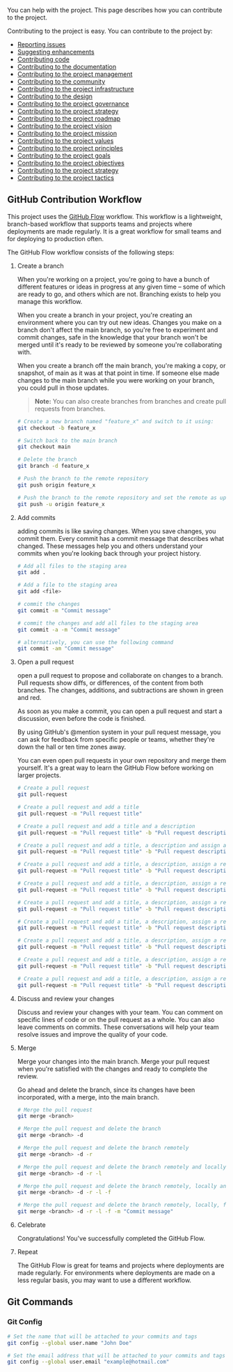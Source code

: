 You can help with the project. This page describes how you can contribute to the project.

Contributing to the project is easy. You can contribute to the project by:

- [Reporting issues](#reporting-issues)
- [Suggesting enhancements](#suggesting-enhancements)
- [Contributing code](#contributing-code)
- [Contributing to the documentation](#contributing-to-the-documentation)
- [Contributing to the project management](#contributing-to-the-project-management)
- [Contributing to the community](#contributing-to-the-community)
- [Contributing to the project infrastructure](#contributing-to-the-project-infrastructure)
- [Contributing to the design](#contributing-to-the-design)
- [Contributing to the project governance](#contributing-to-the-project-governance)
- [Contributing to the project strategy](#contributing-to-the-project-strategy)
- [Contributing to the project roadmap](#contributing-to-the-project-roadmap)
- [Contributing to the project vision](#contributing-to-the-project-vision)
- [Contributing to the project mission](#contributing-to-the-project-mission)
- [Contributing to the project values](#contributing-to-the-project-values)
- [Contributing to the project principles](#contributing-to-the-project-principles)
- [Contributing to the project goals](#contributing-to-the-project-goals)
- [Contributing to the project objectives](#contributing-to-the-project-objectives)
- [Contributing to the project strategy](#contributing-to-the-project-strategy)
- [Contributing to the project tactics](#contributing-to-the-project-tactics)

## GitHub Contribution Workflow

This project uses the [GitHub Flow](https://guides.github.com/introduction/flow/) workflow. This workflow is a lightweight, branch-based workflow that supports teams and projects where deployments are made regularly. It is a great workflow for small teams and for deploying to production often.

The GitHub Flow workflow consists of the following steps:

1. Create a branch

    When you're working on a project, you're going to have a bunch of different features or ideas in progress at any given time – some of which are ready to go, and others which are not. Branching exists to help you manage this workflow.
    
    When you create a branch in your project, you're creating an environment where you can try out new ideas. Changes you make on a branch don't affect the main branch, so you're free to experiment and commit changes, safe in the knowledge that your branch won't be merged until it's ready to be reviewed by someone you're collaborating with.
    
    When you create a branch off the main branch, you're making a copy, or snapshot, of main as it was at that point in time. If someone else made changes to the main branch while you were working on your branch, you could pull in those updates.
    
    > **Note:** You can also create branches from branches and create pull requests from branches. 

    ```bash
    # Create a new branch named "feature_x" and switch to it using:
    git checkout -b feature_x
    ```
        
    ```bash
    # Switch back to the main branch
    git checkout main
    ```
        
    ```bash
    # Delete the branch
    git branch -d feature_x
    ```
        
    ```bash
    # Push the branch to the remote repository
    git push origin feature_x
    ```
        
    ```bash
    # Push the branch to the remote repository and set the remote as upstream
    git push -u origin feature_x
    ```

2. Add commits

    adding commits is like saving changes. When you save changes, you commit them. Every commit has a commit message that describes what changed. These messages help you and others understand your commits when you're looking back through your project history.
    
    ```bash
    # Add all files to the staging area
    git add .
    ```
        
    ```bash
    # Add a file to the staging area
    git add <file>
    ```
    
    ```bash
    # commit the changes
    git commit -m "Commit message"
    ```
    
    ```bash
    # commit the changes and add all files to the staging area
    git commit -a -m "Commit message"

    # alternatively, you can use the following command
    git commit -am "Commit message"
    ```

3. Open a pull request

    open a pull request to propose and collaborate on changes to a branch. Pull requests show diffs, or differences, of the content from both branches. The changes, additions, and subtractions are shown in green and red.

    As soon as you make a commit, you can open a pull request and start a discussion, even before the code is finished.

    By using GitHub's @mention system in your pull request message, you can ask for feedback from specific people or teams, whether they're down the hall or ten time zones away.

    You can even open pull requests in your own repository and merge them yourself. It's a great way to learn the GitHub Flow before working on larger projects.

    ```bash
    # Create a pull request
    git pull-request
    ```
    
    ```bash
    # Create a pull request and add a title
    git pull-request -m "Pull request title"
    ```
    
    ```bash
    # Create a pull request and add a title and a description
    git pull-request -m "Pull request title" -b "Pull request description"
    ```
    
    ```bash
    # Create a pull request and add a title, a description and assign a reviewer
    git pull-request -m "Pull request title" -b "Pull request description" -r "Reviewer"
    ```
    
    ```bash
    # Create a pull request and add a title, a description, assign a reviewer and add a label
    git pull-request -m "Pull request title" -b "Pull request description" -r "Reviewer" -l "Label"
    ```
    
    ```bash
    # Create a pull request and add a title, a description, assign a reviewer, add a label and set the milestone
    git pull-request -m "Pull request title" -b "Pull request description" -r "Reviewer" -l "Label" -m "Milestone"
    ```
    
    ```bash
    # Create a pull request and add a title, a description, assign a reviewer, add a label, set the milestone and set the project
    git pull-request -m "Pull request title" -b "Pull request description" -r "Reviewer" -l "Label" -m "Milestone" -p "Project"
    ```
    
    ```bash
    # Create a pull request and add a title, a description, assign a reviewer, add a label, set the milestone, set the project and set the assignee
    git pull-request -m "Pull request title" -b "Pull request description" -r "Reviewer" -l "Label" -m "Milestone" -p "Project" -a "Assignee"
    ```
    
    ```bash
    # Create a pull request and add a title, a description, assign a reviewer, add a label, set the milestone, set the project, set the assignee and set the draft flag
    git pull-request -m "Pull request title" -b "Pull request description" -r "Reviewer" -l "Label" -m "Milestone" -p "Project" -a "Assignee" -d
    ```
    
    ```bash
    # Create a pull request and add a title, a description, assign a reviewer, add a label, set the milestone, set the project, set the assignee, set the draft flag and set the reviewers
    git pull-request -m "Pull request title" -b "Pull request description" -r "Reviewer" -l "Label" -m "Milestone" -p "Project" -a "Assignee" -d -R "Reviewer"
    ```
    
    ```bash 
    # Create a pull request and add a title, a description, assign a reviewer, add a label, set the milestone, set the project, set the assignee, set the draft flag, set the reviewers and set the team reviewers
    git pull-request -m "Pull request title" -b "Pull request description" -r "Reviewer" -l "Label" -m "Milestone" -p "Project" -a "Assignee" -d -R "Reviewer" -T "Team"
    ```

4. Discuss and review your changes

    Discuss and review your changes with your team. You can comment on specific lines of code or on the pull request as a whole. You can also leave comments on commits. These conversations will help your team resolve issues and improve the quality of your code.

5. Merge

    Merge your changes into the main branch. Merge your pull request when you're satisfied with the changes and ready to complete the review.

    Go ahead and delete the branch, since its changes have been incorporated, with a merge, into the main branch.

    ```bash
    # Merge the pull request
    git merge <branch>
    ```
    
    ```bash
    # Merge the pull request and delete the branch
    git merge <branch> -d
    ```
    
    ```bash
    # Merge the pull request and delete the branch remotely
    git merge <branch> -d -r
    ```
    
    ```bash
    # Merge the pull request and delete the branch remotely and locally
    git merge <branch> -d -r -l
    ```
    
    ```bash
    # Merge the pull request and delete the branch remotely, locally and force the deletion
    git merge <branch> -d -r -l -f
    ```
    
    ```bash
    # Merge the pull request and delete the branch remotely, locally, force the deletion and set the commit message
    git merge <branch> -d -r -l -f -m "Commit message"
    ```

6. Celebrate

    Congratulations! You've successfully completed the GitHub Flow.

7. Repeat

    The GitHub Flow is great for teams and projects where deployments are made regularly. For environments where deployments are made on a less regular basis, you may want to use a different workflow.

## Git Commands

### Git Config

```bash
# Set the name that will be attached to your commits and tags
git config --global user.name "John Doe"
```

```bash
# Set the email address that will be attached to your commits and tags
git config --global user.email "example@hotmail.com"
```

